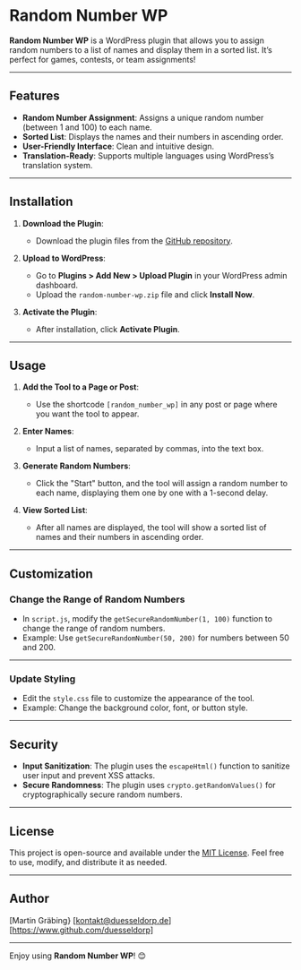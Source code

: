 # Random Number WP

**Random Number WP** is a WordPress plugin that allows you to assign random numbers to a list of names and display them in a sorted list. It’s perfect for games, contests, or team assignments!

---

## **Features**
- **Random Number Assignment**: Assigns a unique random number (between 1 and 100) to each name.
- **Sorted List**: Displays the names and their numbers in ascending order.
- **User-Friendly Interface**: Clean and intuitive design.
- **Translation-Ready**: Supports multiple languages using WordPress’s translation system.

---

## **Installation**

1. **Download the Plugin**:
   - Download the plugin files from the [GitHub repository](https://github.com/Duesseldorp/random_number_wp/).

2. **Upload to WordPress**:
   - Go to **Plugins > Add New > Upload Plugin** in your WordPress admin dashboard.
   - Upload the `random-number-wp.zip` file and click **Install Now**.

3. **Activate the Plugin**:
   - After installation, click **Activate Plugin**.

---

## **Usage**

1. **Add the Tool to a Page or Post**:
   - Use the shortcode `[random_number_wp]` in any post or page where you want the tool to appear.

2. **Enter Names**:
   - Input a list of names, separated by commas, into the text box.

3. **Generate Random Numbers**:
   - Click the "Start" button, and the tool will assign a random number to each name, displaying them one by one with a 1-second delay.

4. **View Sorted List**:
   - After all names are displayed, the tool will show a sorted list of names and their numbers in ascending order.

---

## **Customization**

### **Change the Range of Random Numbers**
- In `script.js`, modify the `getSecureRandomNumber(1, 100)` function to change the range of random numbers.
- Example: Use `getSecureRandomNumber(50, 200)` for numbers between 50 and 200.

---

### **Update Styling**
- Edit the `style.css` file to customize the appearance of the tool.
- Example: Change the background color, font, or button style.

---

## **Security**

- **Input Sanitization**: The plugin uses the `escapeHtml()` function to sanitize user input and prevent XSS attacks.
- **Secure Randomness**: The plugin uses `crypto.getRandomValues()` for cryptographically secure random numbers.

---

## **License**

This project is open-source and available under the [MIT License](LICENSE). Feel free to use, modify, and distribute it as needed.

---

## **Author**

[Martin Gräbing}
[kontakt@duesseldorp.de]  
[https://www.github.com/duesseldorp]

---

Enjoy using **Random Number WP**! 😊

